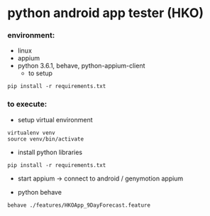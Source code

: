 # python android app tester (HKO)

### environment:
* linux
* appium
* python 3.6.1, behave, python-appium-client
    * to setup
```
pip install -r requirements.txt
```


### to execute:
* setup virtual environment
```shell
virtualenv venv
source venv/bin/activate
```

* install python libraries
```shell
pip install -r requirements.txt
```


* start appium -> connect to android / genymotion
appium

* python behave
```shell
behave ./features/HKOApp_9DayForecast.feature
```
